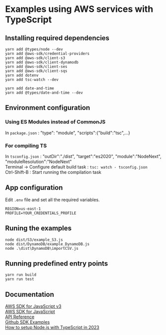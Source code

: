 # Examples using AWS services with TypeScript

## Installing required dependencies
```
yarn add @types/node --dev
yarn add @aws-sdk/credential-providers
yarn add @aws-sdk/client-s3
yarn add @aws-sdk/client-dynamodb
yarn add @aws-sdk/client-ses
yarn add @aws-sdk/client-sqs
yarn add dotenv
yarn add tsc-watch --dev

yarn add date-and-time
yarn add @types/date-and-time --dev
```

## Environment configuration 

### Using ES Modules instead of CommonJS
In `package.json` : "type": "module", "scripts":{"build":"tsc",...}

### For compiling TS
In `tsconfig.json` : "outDir":"./dist", "target":"es2020", "module":"NodeNext", "moduleResolution":"NodeNext"  
Terminal -> Configure default build task : `tsc: watch - tsconfig.json`  
Ctrl-Shift-B    : Start running the compilation task  

## App configuration
Edit `.env` file and set all the required variables.  
```
REGION=us-east-1
PROFILE=YOUR_CREDENTIALS_PROFILE
```

## Runing the examples
```
node dist/S3/example_S3.js
node dist/DynamoDB/example_DynamoDB.js
node .\dist\DynamoDB\importCSV.js
```

## Running predefined entry points
```
yarn run build
yarn run test
```




## Documentation

[AWS SDK for JavaScript v3](https://docs.aws.amazon.com/AWSJavaScriptSDK/v3/latest/introduction/)  
[AWS SDK for JavaScript](https://aws.amazon.com/sdk-for-javascript/)  
[API Reference](https://docs.aws.amazon.com/AWSJavaScriptSDK/latest/)  
[Github SDK Examples](https://github.com/awsdocs/aws-doc-sdk-examples)  
[How to setup Node.js with TypeScript in 2023](https://fireship.io/lessons/typescript-nodejs-setup/)  



